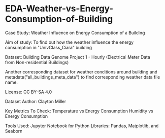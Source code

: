 # EDA-Weather-vs-Energy-Consumption-of-Building
Case Study: Weather Influence on Energy Consumption of a Building

Aim of study: To find out how the weather influence the energy consumption in "UnivClass_Ciara" building

Dataset: Building Data Genome Project 1 - Hourly (Electrical Meter Data from Non-residential Buildings)

Another corresponding dataset for weather conditions around building and metadata("all_buildings_meta_data") to find corresponding weather data file name.

License: CC BY-SA 4.0

Dataset Author: Clayton Miller

Key Metrics To Check:
Temperature vs Energy Consumption
Humidity vs Energy Consumption

Tools Used: Jupyter Notebook for Python
Libraries: Pandas, Matplotlib, and Seaborn
